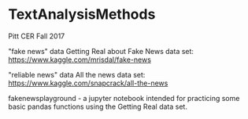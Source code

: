 # TextAnalysisMethods
Pitt CER Fall 2017

 "fake news" data
Getting Real about Fake News data set: https://www.kaggle.com/mrisdal/fake-news

"reliable news" data
All the news data set: https://www.kaggle.com/snapcrack/all-the-news

fakenewsplayground - a jupyter notebook intended for practicing some basic pandas functions using the Getting Real data set.
